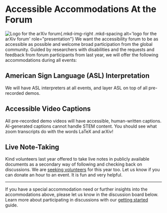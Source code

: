 # Accessible Accommodations At the Forum

![Logo for the arXiv forum](../../assets/arxiv-forum-logo-full-2024.svg){.mkd-img-right .mkd-spacing alt='logo for the arXiv forum' role="presentation"}
We want the accessibility forum to be as accessible as possible and welcome broad participation from the global community. Guided by researchers with disabilities and the requests and feedback from forum participants from last year, we will offer the following accommodations during all events:

## American Sign Language (ASL) Interpretation
We will have ASL interpreters at all events, and layer ASL on top of all pre-recorded demos.

## Accessible Video Captions
All pre-recorded demo videos will have accessible, human-written captions. AI-generated captions cannot handle STEM content. You should see what zoom transcripts do with the words LaTeX and arXiv!

## Live Note-Taking
Kind volunteers last year offered to take live notes in publicly available documents as a secondary way of following and checking back on discussions. We are [seeking volunteers](https://docs.google.com/spreadsheets/d/1cP2cVfs5inoLilPTRszyVlbJzuOkuYSSMTzlsnpIgLA/edit?usp=sharing) for this year too. Let us know if you can donate an hour to an event. It is fun and very helpful.


***
If you have a special accommodation need or further insights into the accommodations above, please let us know in the discussion board below. Learn more about participating in discussions with our [getting started](getting-started.md) guide.
